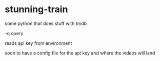 # stunning-train
some python that does stuff with tmdb

-q query

reads api key from environment

soon to have a config file for the api key and where the videos will land